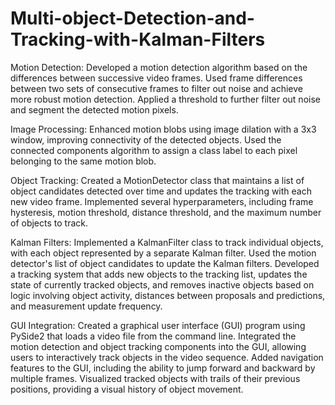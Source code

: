 # Multi-object-Detection-and-Tracking-with-Kalman-Filters

Motion Detection: Developed a motion detection algorithm based on the differences between successive video frames. Used frame differences between two sets of consecutive frames to filter out noise and achieve more robust motion detection. Applied a threshold to further filter out noise and segment the detected motion pixels.

Image Processing: Enhanced motion blobs using image dilation with a 3x3 window, improving connectivity of the detected objects. Used the connected components algorithm to assign a class label to each pixel belonging to the same motion blob.

Object Tracking: Created a MotionDetector class that maintains a list of object candidates detected over time and updates the tracking with each new video frame. Implemented several hyperparameters, including frame hysteresis, motion threshold, distance threshold, and the maximum number of objects to track.

Kalman Filters: Implemented a KalmanFilter class to track individual objects, with each object represented by a separate Kalman filter. Used the motion detector's list of object candidates to update the Kalman filters. Developed a tracking system that adds new objects to the tracking list, updates the state of currently tracked objects, and removes inactive objects based on logic involving object activity, distances between proposals and predictions, and measurement update frequency.

GUI Integration: Created a graphical user interface (GUI) program using PySide2 that loads a video file from the command line. Integrated the motion detection and object tracking components into the GUI, allowing users to interactively track objects in the video sequence. Added navigation features to the GUI, including the ability to jump forward and backward by multiple frames. Visualized tracked objects with trails of their previous positions, providing a visual history of object movement.
